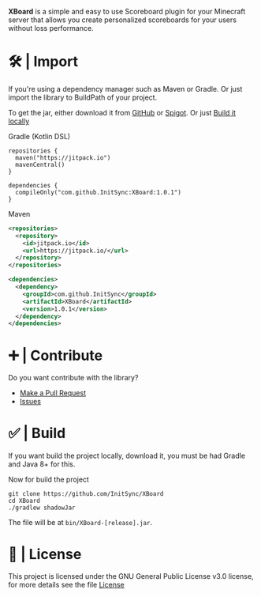 **XBoard** is a simple and easy to use Scoreboard plugin for your Minecraft server that allows you create personalized scoreboards for your users without loss performance.

# 🛠️ | Import
If you're using a dependency manager such as Maven or Gradle. Or just import the library to BuildPath of your project.

To get the jar, either download it from [GitHub](https://github.com/InitSync/XBoard/releases) or [Spigot](https://www.spigotmc.org/resources/%E2%9C%A8xboard-customizable-and-asynchronous-scoreboards%E2%9C%A8-%E2%9C%85-1-8-1-19-2.106173/). Or just [Build it locally](https://github.com/InitSync/XBoard#--build)

Gradle (Kotlin DSL)
```Gradle
repositories {
  maven("https://jitpack.io")
  mavenCentral()
}

dependencies {
  compileOnly("com.github.InitSync:XBoard:1.0.1")
}
```

Maven
```Xml
<repositories>
  <repository>
    <id>jitpack.io</id>
    <url>https://jitpack.io/</url>
  </repository>
</repositories>

<dependencies>
  <dependency>
    <groupId>com.github.InitSync</groupId>
    <artifactId>XBoard</artifactId>
    <version>1.0.1</version>
  </dependency>
</dependencies>
```

# ➕ | Contribute
Do you want contribute with the library?

* [Make a Pull Request](https://github.com/InitSync/XBoard/compare)
* [Issues](https://github.com/InitSync/XBoard/issues/new)

# ✅ | Build
If you want build the project locally, download it, you must be had Gradle and Java 8+ for this.

Now for build the project
```
git clone https://github.com/InitSync/XBoard
cd XBoard
./gradlew shadowJar
```

The file will be at ```bin/XBoard-[release].jar```.

# 🎫 | License
This project is licensed under the GNU General Public License v3.0 license, for more details see the file [License](LICENSE)
